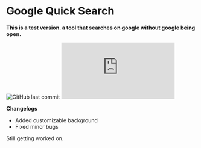 # Google Quick Search

**This is a test version.
a tool that searches on google without google being open.**

![GitHub last commit](https://img.shields.io/github/last-commit/IKedi/GQSApp) [![Github All Releases](https://img.shields.io/github/downloads/IKedi/GQSApp/GQS.rar)]()

**Changelogs**

 - Added customizable background
 - Fixed minor bugs

Still getting worked on.

